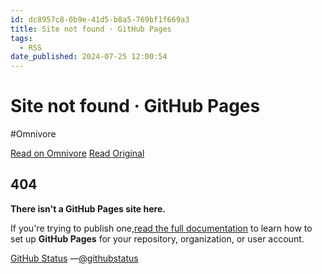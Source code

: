```yaml
---
id: dc8957c8-0b9e-41d5-b8a5-769bf1f669a3
title: Site not found · GitHub Pages
tags:
  - RSS
date_published: 2024-07-25 12:00:54
---
```


# Site not found · GitHub Pages
#Omnivore

[Read on Omnivore](https://omnivore.app/me/site-not-found-git-hub-pages-190eab44b91)
[Read Original](https://elijer.github.io/Misc/Color-Schemes)



## 404

**There isn&#39;t a GitHub Pages site here.**

 If you&#39;re trying to publish one,[read the full documentation](https:&#x2F;&#x2F;help.github.com&#x2F;pages&#x2F;) to learn how to set up **GitHub Pages** for your repository, organization, or user account.

[GitHub Status](https:&#x2F;&#x2F;githubstatus.com&#x2F;) —[@githubstatus](https:&#x2F;&#x2F;twitter.com&#x2F;githubstatus) 